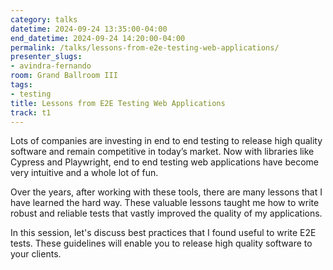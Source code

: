 ```yaml
---
category: talks
datetime: 2024-09-24 13:35:00-04:00
end_datetime: 2024-09-24 14:20:00-04:00
permalink: /talks/lessons-from-e2e-testing-web-applications/
presenter_slugs:
- avindra-fernando
room: Grand Ballroom III
tags:
- testing
title: Lessons from E2E Testing Web Applications
track: t1
---
```


Lots of companies are investing in end to end testing to release high quality software and remain competitive in today’s market. Now with libraries like Cypress and Playwright, end to end testing web applications have become very intuitive and a whole lot of fun.  

Over the years, after working with these tools, there are many lessons that I have learned the hard way. These valuable lessons taught me how to write robust and reliable tests that vastly improved the quality of my applications.

In this session, let's discuss best practices that I found useful to write E2E tests. These guidelines will enable you to release high quality software to your clients.